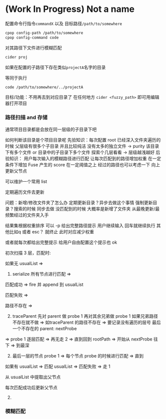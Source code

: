 # (Work In Progress) Not a name

配置命令行指令`commandX` 以及 目标路径`/path/to/somewhere`

```bash
cpop config-path /path/to/somewhere
cpop config-command code
```

对其路径下文件进行模糊匹配

```bash
cider proj
```

如果在配置的子路径下存在类似`projectA`名字的目录

等同于执行

```bash
code /path/to/somewhere/../projectA
```

目标/功能：不用再去到对应目录了 在任何地方 `cider <fuzzy_path>` 即可用编辑器打开项目

### 路径扫描 and 存储

通常项目目录都是会放在同一层级的子目录下吧

如何判断该目录是个项目目录呢
  先验知识：每次配置 root 已经深入文件夹遍历的时候
    父层级有很多个子目录 并且比较纯洁 没有太多的独立文件 -> purity
    该目录下有多个文件 or 目录中的子目录下多个文件 探索个几层看看 -> 
    层级越浅越好
  后验知识：
    用户每次输入的模糊路径进行匹配 让每次匹配到的路径增加权重 在一定条件下增加 Fuse 产生的 score 在一定阈值之上
    经过的路径也可以考虑一下 向上更新父节点

可以维护一个常用 list

定期遍历文件去更新

问题：新增/修改文件夹了怎么办 
  定期更新目录？异步去做这个事情
  强制更新目录？搜索的时候 同步去做 没匹配到的时候 大概率是新增了文件夹 从最晚更新/最频繁经过的文件夹入手

结果集根据权重排序 可以 -p 给出完整路径提示 用户继续输入 回车就继续执行 其他比如q 或者 esc？ 就终止 此时对应减少权重

或者就每次都给出完整提示 给用户自由配置这个提示也 ok

初次扫描 3 层，匹配时:

如果无 usualList => 

1. serialize 所有节点进行匹配 => 

匹配成功 => fire 并 append 到 usualList

匹配失败 => 

路径不存在 => 

2. traceParent 先对 parent 做 probe 1 再对其余兄弟做 probe 1 如果兄弟路径不存在就不做 => 如traceParent 的路径不存在 => 要记录没有遍历的层号 最后一个不存在的 parent: nextProbe

=> probe 1 逐层匹配 => 再无走 2 => 直到回到 rootPath => 开始从 nextProbe 往下 => 到最深

2. 最后一层的节点 probe 1 => 每个节点 probe 的时候进行匹配 => 直到

如果有 usualList => 匹配 usualList => 匹配失败 => 走 1


从 usualList 中提取出父节点

每次匹配成功后更新父节点

2. 


### 模糊匹配



